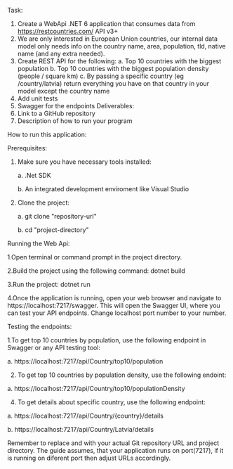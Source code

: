 Task:
1. Create a WebApi .NET 6 application that consumes data from
https://restcountries.com/ API v3+
2. We are only interested in European Union countries, our internal data model only
needs info on the country name, area, population, tld, native name (and any
extra needed).
3. Create REST API for the following:
a. Top 10 countries with the biggest population
b. Top 10 countries with the biggest population density (people / square km)
c. By passing a specific country (eg /country/latvia) return everything you
have on that country in your model except the country name
4. Add unit tests
5. Swagger for the endpoints
Deliverables:
1. Link to a GitHub repository
2. Description of how to run your program


How to run this application:

Prerequisites:
1. Make sure you have necessary tools installed:
   
   a. .Net SDK
   
   b. An integrated development enviroment like Visual Studio
   
3. Clone the project:
   
   a. git clone "repository-url"
   
   b. cd "project-directory"

Running the Web Api:

1.Open terminal or command prompt in the project directory.

2.Build the project using the following command: dotnet build

3.Run the project: dotnet run

4.Once the application is running, open your web browser and navigate to 
https://localhost:7217/swagger. This will open the Swagger UI, where you can test your API endpoints.
Change localhost port number to your number.

Testing the endpoints:

1.To get top 10 countries by population, use the following endpoint in Swagger or any API testing tool:

  a. https://localhost:7217/api/Country/top10/population
  
2. To get top 10 countries by population density, use the following endoint:
   
  a. https://localhost:7217/api/Country/top10/populationDensity

4. To get details about specific country, use the following endpoint:
   
  a. https://localhost:7217/api/Country/{country}/details
  
  b. https://localhost:7217/api/Country/Latvia/details

Remember to replace <repository-url> and <project-directory> with your actual Git repository URL and project directory.
The guide assumes, that your application runs on port(7217), if it is running on diferent port then adjust URLs accordingly.
